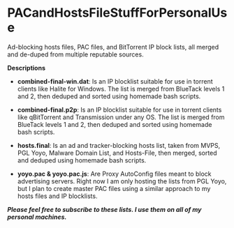 # PACandHostsFileStuffForPersonalUse
Ad-blocking hosts files, PAC files, and BitTorrent IP block lists, all merged and de-duped from multiple reputable sources.

**Descriptions**

+ **combined-final-win.dat**: Is an IP blocklist suitable for use in torrent clients like Halite for Windows. The list is merged from BlueTack levels 1 and 2, then deduped and sorted using homemade bash scripts.

* **combined-final.p2p**: Is an IP blocklist suitable for use in torrent clients like qBitTorrent and Transmission under any OS. The list is merged from BlueTack levels 1 and 2, then deduped and sorted using homemade bash scripts.

- **hosts.final**: Is an ad and tracker-blocking hosts list, taken from MVPS, PGL Yoyo, Malware Domain List, and Hosts-File, then merged, sorted and deduped using homemade bash scripts. 

+ **yoyo.pac & yoyo.pac.js**: Are Proxy AutoConfig files meant to block advertising servers. Right now I am only hosting the lists from PGL Yoyo, but I plan to create master PAC files using a similar approach to my hosts files and IP blocklists.

***Please feel free to subscribe to these lists. I use them on all of my personal machines.***
